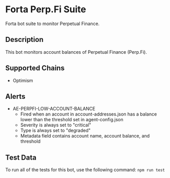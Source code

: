 # Forta Perp.Fi Suite

Forta bot suite to monitor Perpetual Finance.

## Description

This bot monitors account balances of Perpetual Finance (Perp.Fi).

## Supported Chains

- Optimism

## Alerts

<!-- -->

- AE-PERPFI-LOW-ACCOUNT-BALANCE
  - Fired when an account in account-addresses.json has a balance lower than the threshold set in agent-config.json
  - Severity is always set to "critical"
  - Type is always set to "degraded"
  - Metadata field contains account name, account balance, and threshold

## Test Data

To run all of the tests for this bot, use the following command: `npm run test`
